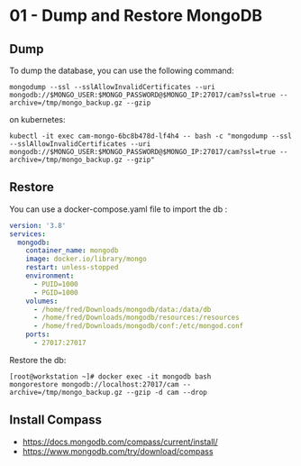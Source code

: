 # 01 - Dump and Restore MongoDB

## Dump

To dump the database, you can use the following command:

```
mongodump --ssl --sslAllowInvalidCertificates --uri mongodb://$MONGO_USER:$MONGO_PASSWORD@$MONGO_IP:27017/cam?ssl=true --archive=/tmp/mongo_backup.gz --gzip
```

on kubernetes:

```
kubectl -it exec cam-mongo-6bc8b478d-lf4h4 -- bash -c "mongodump --ssl --sslAllowInvalidCertificates --uri mongodb://$MONGO_USER:$MONGO_PASSWORD@$MONGO_IP:27017/cam?ssl=true --archive=/tmp/mongo_backup.gz --gzip"
```

## Restore

You can use a docker-compose.yaml file to import the db :

```yaml
version: '3.8'
services:
  mongodb:
    container_name: mongodb
    image: docker.io/library/mongo
    restart: unless-stopped
    environment:
      - PUID=1000
      - PGID=1000
    volumes:
      - /home/fred/Downloads/mongodb/data:/data/db
      - /home/fred/Downloads/mongodb/resources:/resources
      - /home/fred/Downloads/mongodb/conf:/etc/mongod.conf
    ports:
      - 27017:27017
```

Restore the db:

```console
[root@workstation ~]# docker exec -it mongodb bash
mongorestore mongodb://localhost:27017/cam --archive=/tmp/mongo_backup.gz --gzip -d cam --drop
```

## Install Compass

- https://docs.mongodb.com/compass/current/install/
- https://www.mongodb.com/try/download/compass


